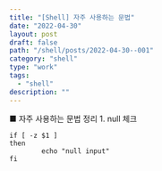 ```yaml
---
title: "[Shell] 자주 사용하는 문법"
date: "2022-04-30"
layout: post
draft: false
path: "/shell/posts/2022-04-30--001"
category: "shell"
type: "work"
tags:
  - "shell"
description: ""
---
```


<span class="title__sub1"> ■ 자주 사용하는 문법 정리 </span>
<span class="title__sub2"> 1. null 체크 </span>
```shell
if [ -z $1 ]
then
        echo "null input"
fi
```

